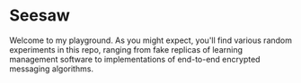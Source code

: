 # Seesaw

Welcome to my playground. As you might expect, you'll find
various random experiments in this repo, ranging from fake
replicas of learning management software to implementations
of end-to-end encrypted messaging algorithms.

